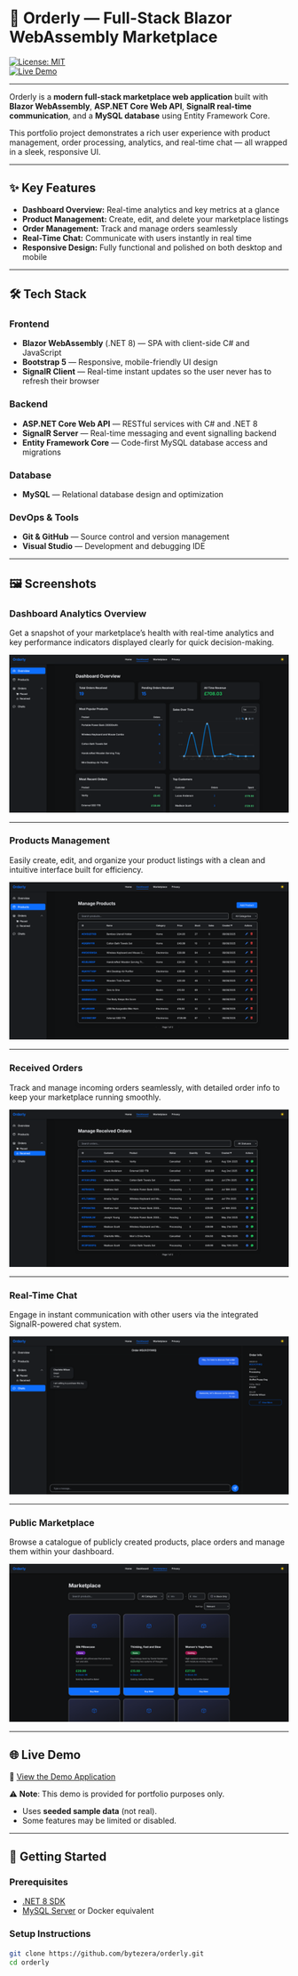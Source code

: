# 🚀 Orderly — Full-Stack Blazor WebAssembly Marketplace

[![License: MIT](https://img.shields.io/badge/License-MIT-blue.svg)](LICENSE)  
[![Live Demo](https://img.shields.io/badge/Demo-Live%20Preview-brightgreen.svg)](https://orderlyapp.dev)  

---

Orderly is a **modern full-stack marketplace web application** built with **Blazor WebAssembly**, **ASP.NET Core Web API**, **SignalR real-time communication**, and a **MySQL database** using Entity Framework Core.

This portfolio project demonstrates a rich user experience with product management, order processing, analytics, and real-time chat — all wrapped in a sleek, responsive UI.

---

## ✨ Key Features

- **Dashboard Overview:** Real-time analytics and key metrics at a glance  
- **Product Management:** Create, edit, and delete your marketplace listings
- **Order Management:** Track and manage orders seamlessly  
- **Real-Time Chat:** Communicate with users instantly in real time
- **Responsive Design:** Fully functional and polished on both desktop and mobile

---

## 🛠️ Tech Stack

### Frontend
- **Blazor WebAssembly** (.NET 8) — SPA with client-side C# and JavaScript
- **Bootstrap 5** — Responsive, mobile-friendly UI design
- **SignalR Client** — Real-time instant updates so the user never has to refresh their browser

### Backend
- **ASP.NET Core Web API** — RESTful services with C# and .NET 8  
- **SignalR Server** — Real-time messaging and event signalling backend
- **Entity Framework Core** — Code-first MySQL database access and migrations

### Database
- **MySQL** — Relational database design and optimization

### DevOps & Tools
- **Git & GitHub** — Source control and version management  
- **Visual Studio** — Development and debugging IDE

---

## 🖼️ Screenshots

### Dashboard Analytics Overview  
Get a snapshot of your marketplace’s health with real-time analytics and key performance indicators displayed clearly for quick decision-making.

![Dashboard Overview](docs/dashboard_showcases/analytics.png?v=2)

---

### Products Management  
Easily create, edit, and organize your product listings with a clean and intuitive interface built for efficiency.

![Dashboard Products](docs/dashboard_showcases/product_management.png?v=2)

---

### Received Orders  
Track and manage incoming orders seamlessly, with detailed order info to keep your marketplace running smoothly.

![Dashboard Orders](docs/dashboard_showcases/order_management.png?v=2)

---

### Real-Time Chat  
Engage in instant communication with other users via the integrated SignalR-powered chat system.

![Dashboard Chat](docs/dashboard_showcases/chats.png?v=2)

---

### Public Marketplace
Browse a catalogue of publicly created products, place orders and manage them within your dashboard.

![Marketplace](docs/dashboard_showcases/marketplace.png?v=2)

---

## 🌐 Live Demo
🔗 [View the Demo Application](https://orderlyapp.dev)  

⚠️ **Note**: This demo is provided for portfolio purposes only.  
- Uses **seeded sample data** (not real).  
- Some features may be limited or disabled.  

---

## 🚀 Getting Started

### Prerequisites

- [.NET 8 SDK](https://dotnet.microsoft.com/download)  
- [MySQL Server](https://dev.mysql.com/downloads/mysql/) or Docker equivalent  

### Setup Instructions

```bash
git clone https://github.com/bytezera/orderly.git
cd orderly
```
